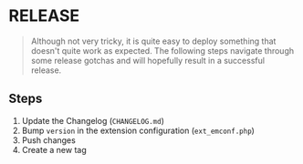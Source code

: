 RELEASE
=======

> Although not very tricky, it is quite easy to deploy something that doesn't quite work as expected.
> The following steps navigate through some release gotchas and will hopefully result in a successful release.

Steps
-----

1. Update the Changelog (`CHANGELOG.md`)
2. Bump `version` in the extension configuration (`ext_emconf.php`)
3. Push changes
4. Create a new tag
